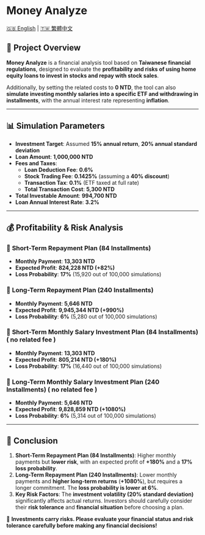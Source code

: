# Money Analyze

[🇬🇧 English](README.en.md) | [🇹🇼 繁體中文](README.zh-TW.md)

## 📌 Project Overview

**Money Analyze** is a financial analysis tool based on **Taiwanese financial regulations**, designed to evaluate the **profitability and risks of using home equity loans to invest in stocks and repay with stock sales**.

Additionally, by setting the related costs to **0 NTD**, the tool can also **simulate investing monthly salaries into a specific ETF and withdrawing in installments**, with the annual interest rate representing **inflation**.

---

## 📊 **Simulation Parameters**

- **Investment Target**: Assumed **15% annual return**, **20% annual standard deviation**
- **Loan Amount**: **1,000,000 NTD**
- **Fees and Taxes**:
  - **Loan Deduction Fee**: **0.6%**
  - **Stock Trading Fee**: **0.1425%** (assuming a **40% discount**)
  - **Transaction Tax**: **0.1%** (ETF taxed at full rate)
  - **Total Transaction Cost**: **5,300 NTD**
- **Total Investable Amount**: **994,700 NTD**
- **Loan Annual Interest Rate**: **3.2%**

---

## 💰 **Profitability & Risk Analysis**

### 📆 **Short-Term Repayment Plan (84 Installments)**

- **Monthly Payment**: **13,303 NTD**
- **Expected Profit**: **824,228 NTD (+82%)**
- **Loss Probability**: **17%** (15,920 out of 100,000 simulations)

### 📆 **Long-Term Repayment Plan (240 Installments)**

- **Monthly Payment**: **5,646 NTD**
- **Expected Profit**: **9,945,344 NTD (+990%)**
- **Loss Probability**: **6%** (5,280 out of 100,000 simulations)

### 📆 **Short-Term Monthly Salary Investment Plan (84 Installments)** ( no related fee )

- **Monthly Payment**: **13,303 NTD**
- **Expected Profit**: **805,214 NTD (+180%)**
- **Loss Probability**: **17%** (16,440 out of 100,000 simulations)

### 📆 **Long-Term Monthly Salary Investment Plan (240 Installments)** ( no related fee )

- **Monthly Payment**: **5,646 NTD**
- **Expected Profit**: **9,828,859 NTD (+1080%)**
- **Loss Probability**: **6%** (5,314 out of 100,000 simulations)

---

## 📝 **Conclusion**

1. **Short-Term Repayment Plan (84 Installments)**: Higher monthly payments but **lower risk**, with an expected profit of **+180%** and a **17% loss probability**.
2. **Long-Term Repayment Plan (240 Installments)**: Lower monthly payments and **higher long-term returns** (**+1080%**), but requires a longer commitment. The **loss probability is lower at 6%**.
3. **Key Risk Factors**: The **investment volatility (20% standard deviation)** significantly affects actual returns. Investors should carefully consider their **risk tolerance** and **financial situation** before choosing a plan.

🔹 **Investments carry risks. Please evaluate your financial status and risk tolerance carefully before making any financial decisions!**
